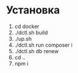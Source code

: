 # Установка

1. cd docker
2. ./dctl.sh build
3. ./up.sh
4. ./dctl.sh run composer i
5. ./dctl.sh db renew
6. cd ..
7. npm i
